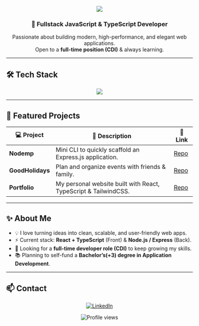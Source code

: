 <!-- Banner -->
<p align="center">
  <img src="https://capsule-render.vercel.app/api?type=waving&color=0:7928CA,100:FF0080&height=180&section=header&text=Adam%20Zamouri&fontSize=40&fontColor=fff&animation=fadeIn" />
</p>

<h3 align="center">🚀 Fullstack JavaScript & TypeScript Developer</h3>

<p align="center">
  Passionate about building modern, high-performance, and elegant web applications.<br/>
  Open to a <strong>full-time position (CDI)</strong> & always learning.
</p>

---

## 🛠️ Tech Stack
<p align="center">
  <img src="https://skillicons.dev/icons?i=ts,js,react,nodejs,express,tailwind,mongodb,postgres,git" />
</p>

---

## 🚧 Featured Projects

| 💻 Project | 📝 Description | 🔗 Link |
|-----------|---------------|---------|
| **Nodemp** | Mini CLI to quickly scaffold an Express.js application. | [Repo](https://github.com/LeZam1306/nodemp) |
| **GoodHolidays** | Plan and organize events with friends & family. | [Repo](https://github.com/LeZam1306/good_holidays) |
| **Portfolio** | My personal website built with React, TypeScript & TailwindCSS. | [Repo](https://adamzamouri.netlify.app/) |

---

## ✨ About Me
- 💡 I love turning ideas into clean, scalable, and user-friendly web apps.  
- ⚡️ Current stack: **React + TypeScript** (Front) & **Node.js / Express** (Back).  
- 🎯 Looking for a **full-time developer role (CDI)** to keep growing my skills.  
- 📚 Planning to self-fund a **Bachelor’s(+3) degree in Application Development**.

---

## 📫 Contact

<p align="center">
  <a href="www.linkedin.com/in/adam-zamouri1306" target="_blank">
    <img src="https://img.shields.io/badge/LinkedIn-0A66C2?style=for-the-badge&logo=linkedin&logoColor=white" alt="LinkedIn"/>
  </a>
</p>

<p align="center">
  <img src="https://komarev.com/ghpvc/?username=LeZam1306&label=Profile%20views&color=0A66C2&style=flat" alt="Profile views" />
</p>
